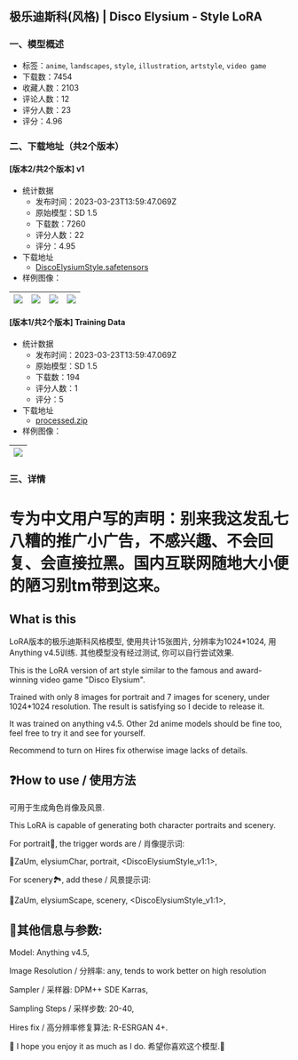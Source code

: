 ## 极乐迪斯科(风格) | Disco Elysium - Style LoRA
### 一、模型概述

- 标签：`anime`, `landscapes`, `style`, `illustration`, `artstyle`, `video game`
- 下载数：7454
- 收藏人数：2103
- 评论人数：12
- 评分人数：23
- 评分：4.96

### 二、下载地址（共2个版本）

#### [版本2/共2个版本] v1

- 统计数据
  - 发布时间：2023-03-23T13:59:47.069Z
  - 原始模型：SD 1.5
  - 下载数：7260
  - 评分人数：22
  - 评分：4.95
- 下载地址
  - [DiscoElysiumStyle.safetensors](https://civitai.com/api/download/models/18989)
- 样例图像：

| <img src="https://image.civitai.com/xG1nkqKTMzGDvpLrqFT7WA/35013072-dc8c-4c33-f0eb-7e9e4c002200/width=450/198304.jpeg" /> | <img src="https://image.civitai.com/xG1nkqKTMzGDvpLrqFT7WA/6f9d7a07-7bbb-44bb-2fdf-dd8519562500/width=450/198303.jpeg" /> | <img src="https://image.civitai.com/xG1nkqKTMzGDvpLrqFT7WA/cff37882-34ee-4b02-3384-0a2c28bfb900/width=450/198302.jpeg" /> | <img src="https://image.civitai.com/xG1nkqKTMzGDvpLrqFT7WA/aa9156d6-1fdb-4689-0808-20600f4fcd00/width=450/198301.jpeg" /> |
| ---- | ---- | ---- | ---- |

#### [版本1/共2个版本] Training Data

- 统计数据
  - 发布时间：2023-03-23T13:59:47.069Z
  - 原始模型：SD 1.5
  - 下载数：194
  - 评分人数：1
  - 评分：5
- 下载地址
  - [processed.zip](https://civitai.com/api/download/models/18944)
- 样例图像：

| <img src="https://image.civitai.com/xG1nkqKTMzGDvpLrqFT7WA/a0b44151-822f-4d31-a4c3-5a726af52b00/width=450/197676.jpeg" /> |
| ---- |


### 三、详情
<h1 id="heading-944">专为中文用户写的声明：别来我这发乱七八糟的推广小广告，不感兴趣、不会回复、会直接拉黑。国内互联网随地大小便的陋习别tm带到这来。</h1><p></p><h2 id="heading-945">What is this</h2><p>LoRA版本的极乐迪斯科风格模型, 使用共计15张图片, 分辨率为1024*1024, 用Anything v4.5训练. 其他模型没有经过测试, 你可以自行尝试效果.</p><p>This is the LoRA version of art style similar to the famous and award-winning video game "Disco Elysium".</p><p>Trained with only 8 images for portrait and 7 images for scenery, under 1024*1024 resolution. The result is satisfying so I decide to release it.</p><p>It was trained on anything v4.5. Other 2d anime models should be fine too, feel free to try it and see for yourself.</p><p>Recommend to turn on Hires fix otherwise image lacks of details.</p><p></p><h2 id="heading-946">❓How to use / 使用方法</h2><p>可用于生成角色肖像及风景.</p><p>This LoRA is capable of generating both character portraits and scenery.</p><p>For portrait👨, the trigger words are / 肖像提示词:</p><p>🔸ZaUm, elysiumChar, portrait, &lt;DiscoElysiumStyle_v1:1&gt;,</p><p>For scenery🏞️, add these / 风景提示词:</p><p>🔸ZaUm, elysiumScape, scenery, &lt;DiscoElysiumStyle_v1:1&gt;,</p><p></p><h2 id="heading-947">📝其他信息与参数:</h2><p>Model: Anything v4.5,</p><p>Image Resolution / 分辨率: any, tends to work better on high resolution</p><p>Sampler / 采样器: DPM++ SDE Karras,</p><p>Sampling Steps / 采样步数: 20-40,</p><p>Hires fix / 高分辨率修复算法: R-ESRGAN 4+.</p><p></p><p>💛 I hope you enjoy it as much as I do. 希望你喜欢这个模型.💛</p>